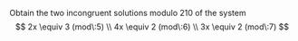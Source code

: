 Obtain the two incongruent solutions modulo 210 of the system
$$
2x \equiv 3 (mod\:5) \\
4x \equiv 2 (mod\:6) \\
3x \equiv 2 (mod\:7)
$$